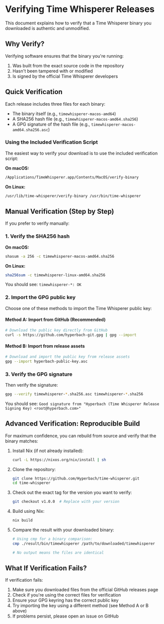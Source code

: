 # Verifying Time Whisperer Releases

This document explains how to verify that a Time Whisperer binary you downloaded is authentic and unmodified.

## Why Verify?

Verifying software ensures that the binary you're running:
1. Was built from the exact source code in the repository
2. Hasn't been tampered with or modified
3. Is signed by the official Time Whisperer developers

## Quick Verification

Each release includes three files for each binary:
- The binary itself (e.g., `timewhisperer-macos-amd64`)
- A SHA256 hash file (e.g., `timewhisperer-macos-amd64.sha256`)
- A GPG signature of the hash file (e.g., `timewhisperer-macos-amd64.sha256.asc`)

### Using the Included Verification Script

The easiest way to verify your download is to use the included verification script:

**On macOS:**
```bash
/Applications/TimeWhisperer.app/Contents/MacOS/verify-binary
```

**On Linux:**
```bash
/usr/lib/time-whisperer/verify-binary /usr/bin/time-whisperer
```

## Manual Verification (Step by Step)

If you prefer to verify manually:

### 1. Verify the SHA256 hash

**On macOS:**
```bash
shasum -a 256 -c timewhisperer-macos-amd64.sha256
```

**On Linux:**
```bash
sha256sum -c timewhisperer-linux-amd64.sha256
```

You should see: `timewhisperer-*: OK`

### 2. Import the GPG public key

Choose one of these methods to import the Time Whisperer public key:

#### Method A: Import from GitHub (Recommended)
```bash
# Download the public key directly from GitHub
curl -s https://github.com/hyperbach-git.gpg | gpg --import
```

#### Method B: Import from release assets
```bash
# Download and import the public key from release assets
gpg --import hyperbach-public-key.asc
```

### 3. Verify the GPG signature

Then verify the signature:

```bash
gpg --verify timewhisperer-*.sha256.asc timewhisperer-*.sha256
```

You should see: `Good signature from "Hyperbach (Time Whisperer Release Signing Key) <root@hyperbach.com>"`

## Advanced Verification: Reproducible Build

For maximum confidence, you can rebuild from source and verify that the binary matches:

1. Install Nix (if not already installed):
   ```bash
   curl -L https://nixos.org/nix/install | sh
   ```

2. Clone the repository:
   ```bash
   git clone https://github.com/Hyperbach/time-whisperer.git
   cd time-whisperer
   ```

3. Check out the exact tag for the version you want to verify:
   ```bash
   git checkout v1.0.0  # Replace with your version
   ```

4. Build using Nix:
   ```bash
   nix build
   ```

5. Compare the result with your downloaded binary:
   ```bash
   # Using cmp for a binary comparison:
   cmp ./result/bin/timewhisperer /path/to/downloaded/timewhisperer
   
   # No output means the files are identical
   ```

## What If Verification Fails?

If verification fails:

1. Make sure you downloaded files from the official GitHub releases page
2. Check if you're using the correct files for verification
3. Ensure your GPG keyring has the correct public key
4. Try importing the key using a different method (see Method A or B above)
5. If problems persist, please open an issue on GitHub 